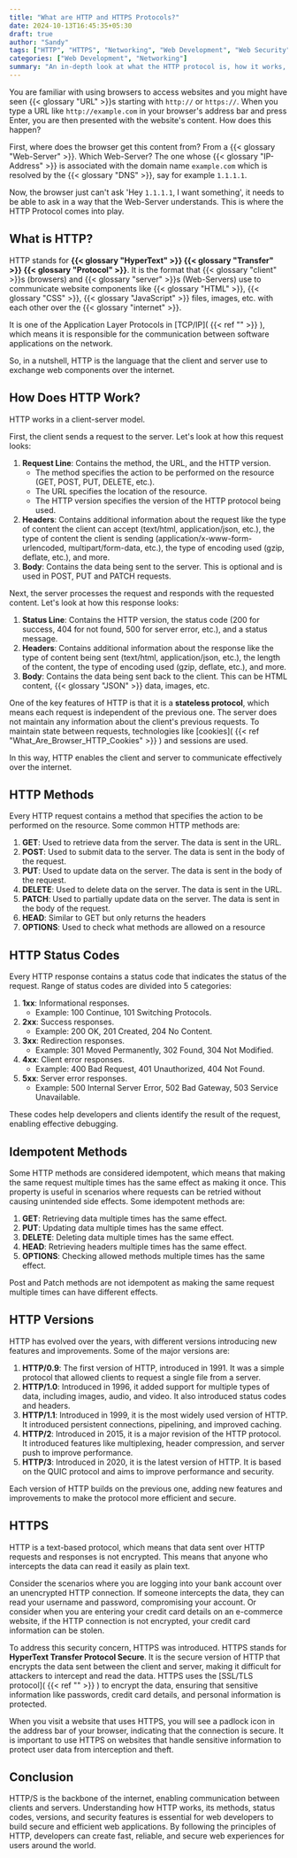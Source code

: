 ```yaml
---
title: "What are HTTP and HTTPS Protocols?"
date: 2024-10-13T16:45:35+05:30
draft: true
author: "Sandy"
tags: ["HTTP", "HTTPS", "Networking", "Web Development", "Web Security"]
categories: ["Web Development", "Networking"]
summary: "An in-depth look at what the HTTP protocol is, how it works, its methods, status codes, versions, and security features. Learn how HTTP enables communication between clients and servers over the internet."
---
```


You are familiar with using browsers to access websites and you might have seen {{< glossary "URL" >}}s starting with `http://` or `https://`. When you type a URL like `http://example.com` in your browser's address bar and press Enter, you are then presented with the website's content. How does this happen?

First, where does the browser get this content from? From a {{< glossary "Web-Server" >}}. Which Web-Server? The one whose {{< glossary "IP-Address" >}} is associated with the domain name `example.com` which is resolved by the {{< glossary "DNS" >}}, say for example `1.1.1.1`.

Now, the browser just can't ask 'Hey `1.1.1.1`, I want something', it needs to be able to ask in a way that the Web-Server understands. This is where the HTTP Protocol comes into play.

## What is HTTP?

HTTP stands for **{{< glossary "HyperText" >}} {{< glossary "Transfer" >}} {{< glossary "Protocol" >}}**. It is the format that {{< glossary "client" >}}s (browsers) and {{< glossary "server" >}}s (Web-Servers) use to communicate website components like {{< glossary "HTML" >}}, {{< glossary "CSS" >}}, {{< glossary "JavaScript" >}} files, images, etc. with each other over the {{< glossary "internet" >}}.

It is one of the Application Layer Protocols in [TCP/IP]( {{< ref "" >}} ), which means it is responsible for the communication between software applications on the network.

So, in a nutshell, HTTP is the language that the client and server use to exchange web components over the internet.

## How Does HTTP Work?

HTTP works in a client-server model.

First, the client sends a request to the server. Let's look at how this request looks:

1. **Request Line**: Contains the method, the URL, and the HTTP version.
   - The method specifies the action to be performed on the resource (GET, POST, PUT, DELETE, etc.).
   - The URL specifies the location of the resource.
   - The HTTP version specifies the version of the HTTP protocol being used.
2. **Headers**: Contains additional information about the request like the type of content the client can accept (text/html, application/json, etc.), the type of content the client is sending (application/x-www-form-urlencoded, multipart/form-data, etc.), the type of encoding used (gzip, deflate, etc.), and more.
3. **Body**: Contains the data being sent to the server. This is optional and is used in POST, PUT and PATCH requests.

Next, the server processes the request and responds with the requested content. Let's look at how this response looks:

1. **Status Line**: Contains the HTTP version, the status code (200 for success, 404 for not found, 500 for server error, etc.), and a status message.
2. **Headers**: Contains additional information about the response like the type of content being sent (text/html, application/json, etc.), the length of the content, the type of encoding used (gzip, deflate, etc.), and more.
3. **Body**: Contains the data being sent back to the client. This can be HTML content, {{< glossary "JSON" >}} data, images, etc.

One of the key features of HTTP is that it is a **stateless protocol**, which means each request is independent of the previous one. The server does not maintain any information about the client's previous requests. To maintain state between requests, technologies like [cookies]( {{< ref "What_Are_Browser_HTTP_Cookies" >}} ) and sessions are used.

In this way, HTTP enables the client and server to communicate effectively over the internet.

## HTTP Methods

Every HTTP request contains a method that specifies the action to be performed on the resource. Some common HTTP methods are:

1. **GET**: Used to retrieve data from the server. The data is sent in the URL.
2. **POST**: Used to submit data to the server. The data is sent in the body of the request.
3. **PUT**: Used to update data on the server. The data is sent in the body of the request.
4. **DELETE**: Used to delete data on the server. The data is sent in the URL.
5. **PATCH**: Used to partially update data on the server. The data is sent in the body of the request.
6. **HEAD**: Similar to GET but only returns the headers
7. **OPTIONS**: Used to check what methods are allowed on a resource

## HTTP Status Codes

Every HTTP response contains a status code that indicates the status of the request. Range of status codes are divided into 5 categories:

1. **1xx**: Informational responses.
   - Example: 100 Continue, 101 Switching Protocols.
2. **2xx**: Success responses.
   - Example: 200 OK, 201 Created, 204 No Content.
3. **3xx**: Redirection responses.
   - Example: 301 Moved Permanently, 302 Found, 304 Not Modified.
4. **4xx**: Client error responses.
   - Example: 400 Bad Request, 401 Unauthorized, 404 Not Found.
5. **5xx**: Server error responses.
   - Example: 500 Internal Server Error, 502 Bad Gateway, 503 Service Unavailable.

These codes help developers and clients identify the result of the request, enabling effective debugging.

## Idempotent Methods

Some HTTP methods are considered idempotent, which means that making the same request multiple times has the same effect as making it once. This property is useful in scenarios where requests can be retried without causing unintended side effects. Some idempotent methods are:

1. **GET**: Retrieving data multiple times has the same effect.
2. **PUT**: Updating data multiple times has the same effect.
3. **DELETE**: Deleting data multiple times has the same effect.
4. **HEAD**: Retrieving headers multiple times has the same effect.
5. **OPTIONS**: Checking allowed methods multiple times has the same effect.

Post and Patch methods are not idempotent as making the same request multiple times can have different effects.

## HTTP Versions

HTTP has evolved over the years, with different versions introducing new features and improvements. Some of the major versions are:

1. **HTTP/0.9**: The first version of HTTP, introduced in 1991. It was a simple protocol that allowed clients to request a single file from a server.
2. **HTTP/1.0**: Introduced in 1996, it added support for multiple types of data, including images, audio, and video. It also introduced status codes and headers.
3. **HTTP/1.1**: Introduced in 1999, it is the most widely used version of HTTP. It introduced persistent connections, pipelining, and improved caching.
4. **HTTP/2**: Introduced in 2015, it is a major revision of the HTTP protocol. It introduced features like multiplexing, header compression, and server push to improve performance.
5. **HTTP/3**: Introduced in 2020, it is the latest version of HTTP. It is based on the QUIC protocol and aims to improve performance and security.

Each version of HTTP builds on the previous one, adding new features and improvements to make the protocol more efficient and secure.

## HTTPS

HTTP is a text-based protocol, which means that data sent over HTTP requests and responses is not encrypted. This means that anyone who intercepts the data can read it easily as plain text.

Consider the scenarios where you are logging into your bank account over an unencrypted HTTP connection. If someone intercepts the data, they can read your username and password, compromising your account. Or consider when you are entering your credit card details on an e-commerce website, if the HTTP connection is not encrypted, your credit card information can be stolen.

To address this security concern, HTTPS was introduced. HTTPS stands for **HyperText Transfer Protocol Secure**. It is the secure version of HTTP that encrypts the data sent between the client and server, making it difficult for attackers to intercept and read the data. HTTPS uses the [SSL/TLS protocol]( {{< ref "" >}} ) to encrypt the data, ensuring that sensitive information like passwords, credit card details, and personal information is protected.

When you visit a website that uses HTTPS, you will see a padlock icon in the address bar of your browser, indicating that the connection is secure. It is important to use HTTPS on websites that handle sensitive information to protect user data from interception and theft.

## Conclusion

HTTP/S is the backbone of the internet, enabling communication between clients and servers. Understanding how HTTP works, its methods, status codes, versions, and security features is essential for web developers to build secure and efficient web applications. By following the principles of HTTP, developers can create fast, reliable, and secure web experiences for users around the world.
